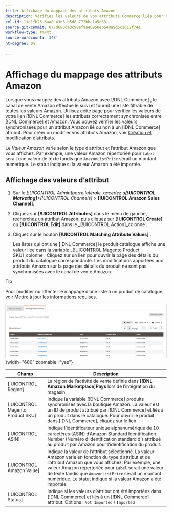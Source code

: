 ```yaml
---
title: Affichage du mappage des attributs Amazon
description: Vérifiez les valeurs de vos attributs Commerce liés pour une synchronisation correcte entre Commerce et Amazon.
exl-id: 11a1fb25-6aa8-43d3-b5d8-772bbe1a5d53
source-git-commit: 077d680da3c98ef9a48958eb548a9d5c1612f74e
workflow-type: tm+mt
source-wordcount: '348'
ht-degree: 0%

---
```


# Affichage du mappage des attributs Amazon

Lorsque vous mappez des attributs Amazon avec [!DNL Commerce] , le canal de vente Amazon effectue le suivi et fournit une liste filtrable de toutes les valeurs Amazon. Utilisez cette page pour vérifier les valeurs de votre lien [!DNL Commerce] les attributs correctement synchronisés entre [!DNL Commerce] et Amazon. Vous pouvez vérifier les valeurs synchronisées pour un attribut Amazon lié ou non à un [!DNL Commerce] attribut. Pour créer ou modifier vos attributs Amazon, voir [Création et modification d’attributs](./creating-attributes.md).

Le _Valeur Amazon_ varie selon le type d’attribut et l’attribut Amazon que vous affichez. Par exemple, une valeur Amazon répertoriée pour `Label` serait une valeur de texte tandis que `AmazonListPrice` serait un montant numérique. Le statut indique si la valeur Amazon a été importée.

## Affichage des valeurs d’attribut

1. Sur le _[!UICONTROL Admin]_barre latérale, accédez à&#x200B;**[!UICONTROL Marketing]**>_[!UICONTROL Channels]_ > **[!UICONTROL Amazon Sales Channel]**.

1. Cliquez sur **[!UICONTROL Attributes]** dans le menu de gauche, recherchez un attribut Amazon, puis cliquez sur **[!UICONTROL Create]** ou **[!UICONTROL Edit]** dans le _[!UICONTROL Action]_colonne .

1. Cliquez sur le bouton **[!UICONTROL Matching Attribute Values]** .

   Les listes qui ont une [!DNL Commerce] le produit catalogue affiche une valeur liée dans la variable _[!UICONTROL Magento Product SKU]_colonne . Cliquez sur un lien pour ouvrir la page des détails du produit du catalogue correspondante. Les modifications apportées aux attributs Amazon sur la page des détails du produit ne sont pas synchronisées avec le canal de vente Amazon.

>[!TIP]
>Pour modifier ou affecter le mappage d’une liste à un produit de catalogue, voir [Mettre à jour les informations requises](./amazon-manually-update-incomplete-listing.md).

![Affichage des valeurs d’attribut](assets/amazon-managing-attribute-values.png){width="600" zoomable="yes"}

| Champ | Description |
|--- |--- |
| [!UICONTROL Region] | La région de l’activité de vente définie dans **[!DNL Amazon Marketplace]Pays** lors de l’intégration du magasin. |
| [!UICONTROL Magento Product SKU] | Indique la variable [!DNL Commerce] produits synchronisés avec la boutique Amazon. La valeur est un ID de produit attribué par [!DNL Commerce] et liés à un produit dans le catalogue. Pour ouvrir le produit dans [!DNL Commerce], cliquez sur le lien. |
| [!UICONTROL ASIN] | Indique l’identificateur unique alphanumérique de 10 caractères (ASIN) d’Amazon Standard Identification Number (Numéro d’identification standard d’) attribué au produit par Amazon pour l’identification du produit. |
| [!UICONTROL Amazon Value] | Indique la valeur de l’attribut sélectionné. La valeur Amazon varie en fonction du type d’attribut et de l’attribut Amazon que vous affichez. Par exemple, une valeur Amazon répertoriée pour `Label` serait une valeur de texte tandis que `AmazonListPrice` serait un montant numérique. Le statut indique si la valeur Amazon a été importée. |
| [!UICONTROL Status] | Indique si les valeurs d’attribut ont été importées dans [!DNL Commerce] et liés à un [!DNL Commerce] attribut. Options : `Not Imported` / `Imported` |
